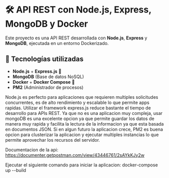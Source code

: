 # 🛠️ API REST con Node.js, Express, MongoDB y Docker

Este proyecto es una API REST desarrollada con **Node.js**, **Express** y **MongoDB**, ejecutada en un entorno Dockerizado.

## 🚀 Tecnologías utilizadas
- **Node.js** + **Express.js** 🚀
- **MongoDB** (Base de datos NoSQL)
- **Docker** + **Docker Compose** 🐳
- **PM2** (Administrador de procesos)

Node.js es perfecto para aplicaciones que requieren multiples solicitudes concurrentes, es de alto rendimiento y escalable lo que permite apps rapidas.
Utilizar el framework express.js reduce bastante el tiempo de desarrollo para APIs REST.
Ya que no es una aplicacion muy compleja, usar mongoDB es una excelente opcion ya que permite guardar los datos de manera muy rapida y facilita la lectura de la informacion ya que esta basada en documentos JSON.
Si en algun futuro la aplicacion crece, PM2 es buena opcion para clusterizar la aplicacion y ejecutar multiples instancias lo que permite aprovechar los recursos del servidor.

Documentacion de la api: https://documenter.getpostman.com/view/43446761/2sAYkKJy2w

Ejecutar el siguiente comando para iniciar la aplicacion:
docker-compose up --build
